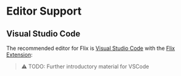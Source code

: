 # Editor Support

## Visual Studio Code

The recommended editor for Flix is [Visual Studio Code](https://code.visualstudio.com) with the [Flix Extension](https://marketplace.visualstudio.com/items?itemName=flix.flix):

> ⚠️ TODO: Further introductory material for VSCode
